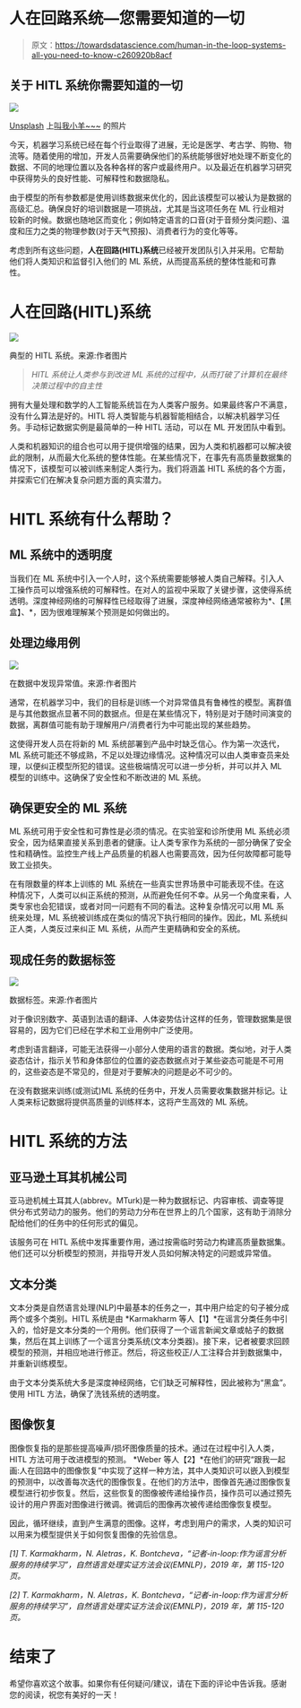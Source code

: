 # 人在回路系统—您需要知道的一切

> 原文：<https://towardsdatascience.com/human-in-the-loop-systems-all-you-need-to-know-c260920b8acf>

## 关于 HITL 系统你需要知道的一切

![](img/ebe8281b0b6fd5513d65b188d8a22e2f.png)

[Unsplash](https://unsplash.com?utm_source=medium&utm_medium=referral) 上[叫我小羊~~~](https://unsplash.com/@eltonchen?utm_source=medium&utm_medium=referral) 的照片

今天，机器学习系统已经在每个行业取得了进展，无论是医学、考古学、购物、物流等。随着使用的增加，开发人员需要确保他们的系统能够很好地处理不断变化的数据、不同的地理位置以及各种各样的客户或最终用户。以及最近在机器学习研究中获得势头的良好性能、可解释性和数据隐私。

由于模型的所有参数都是使用训练数据来优化的，因此该模型可以被认为是数据的高级汇总。确保良好的培训数据是一项挑战，尤其是当这项任务在 ML 行业相对较新的时候。数据也随地区而变化；例如特定语言的口音(对于音频分类问题)、温度和压力之类的物理参数(对于天气预报)、消费者行为的变化等等。

考虑到所有这些问题，**人在回路(HITL)系统**已经被开发团队引入并采用。它帮助他们将人类知识和监督引入他们的 ML 系统，从而提高系统的整体性能和可靠性。

# 人在回路(HITL)系统

![](img/b9e82daf7cf1049a056c6616eaca3a97.png)

典型的 HITL 系统。来源:作者图片

> *HITL 系统让人类参与到改进 ML 系统的过程中，从而打破了计算机在最终决策过程中的自主性*

拥有大量处理和数学的人工智能系统旨在为人类客户服务。如果最终客户不满意，没有什么算法是好的。HITL 将人类智能与机器智能相结合，以解决机器学习任务。手动标记数据实例是最简单的一种 HITL 活动，可以在 ML 开发团队中看到。

人类和机器知识的组合也可以用于提供增强的结果，因为人类和机器都可以解决彼此的限制，从而最大化系统的整体性能。在某些情况下，在事先有高质量数据集的情况下，该模型可以被训练来制定人类行为。我们将涵盖 HITL 系统的各个方面，并探索它们在解决复杂问题方面的真实潜力。

# HITL 系统有什么帮助？

## ML 系统中的透明度

当我们在 ML 系统中引入一个人时，这个系统需要能够被人类自己解释。引入人工操作员可以增强系统的可解释性。在对人的监视中采取了关键步骤，这使得系统透明。深度神经网络的可解释性已经取得了进展，深度神经网络通常被称为*、【黑盒】、*，因为很难理解某个预测是如何做出的。

## 处理边缘用例

![](img/a7c5194b48a28977866022913fa3ebb6.png)

在数据中发现异常值。来源:作者图片

通常，在机器学习中，我们的目标是训练一个对异常值具有鲁棒性的模型。离群值是与其他数据点显著不同的数据点。但是在某些情况下，特别是对于随时间演变的数据，离群值可能有助于理解用户/消费者行为中可能出现的某些趋势。

这使得开发人员在将新的 ML 系统部署到产品中时缺乏信心。作为第一次迭代，ML 系统可能还不够成熟，不足以处理边缘情况。这种情况可以由人类审查员来处理，以便纠正模型所犯的错误。这些极端情况可以进一步分析，并可以并入 ML 模型的训练中。这确保了安全性和不断改进的 ML 系统。

## 确保更安全的 ML 系统

ML 系统可用于安全性和可靠性是必须的情况。在实验室和诊所使用 ML 系统必须安全，因为结果直接关系到患者的健康。让人类专家作为系统的一部分确保了安全性和精确性。监控生产线上产品质量的机器人也需要高效，因为任何故障都可能导致工业损失。

在有限数量的样本上训练的 ML 系统在一些真实世界场景中可能表现不佳。在这种情况下，人类可以纠正系统的预测，从而避免任何不幸。从另一个角度来看，人类专家也会犯错误，或者对同一问题有不同的看法。这种复杂情况可以用 ML 系统来处理，ML 系统被训练成在类似的情况下执行相同的操作。因此，ML 系统纠正人类，人类反过来纠正 ML 系统，从而产生更精确和安全的系统。

## 现成任务的数据标签

![](img/cdca8d64fb18de1829aee76757d14e54.png)

数据标签。来源:作者图片

对于像识别数字、英语到法语的翻译、人体姿势估计这样的任务，管理数据集是很容易的，因为它们已经在学术和工业用例中广泛使用。

考虑到语言翻译，可能无法获得一小部分人使用的语言的数据。类似地，对于人类姿态估计，指示关节和身体部位的位置的姿态数据点对于某些姿态可能是不可用的，这些姿态是不常见的，但是对于要解决的问题是必不可少的。

在没有数据来训练(或测试)ML 系统的任务中，开发人员需要收集数据并标记。让人类来标记数据将提供高质量的训练样本，这将产生高效的 ML 系统。

# HITL 系统的方法

## 亚马逊土耳其机械公司

亚马逊机械土耳其人(abbrev。MTurk)是一种为数据标记、内容审核、调查等提供分布式劳动力的服务。他们的劳动力分布在世界上的几个国家，这有助于消除分配给他们的任务中的任何形式的偏见。

该服务可在 HITL 系统中发挥重要作用，通过按需临时劳动力构建高质量数据集。他们还可以分析模型的预测，并指导开发人员如何解决特定的问题或异常值。

## 文本分类

文本分类是自然语言处理(NLP)中最基本的任务之一，其中用户给定的句子被分成两个或多个类别。HITL 系统是由 *Karmakharm 等人【1】*在谣言分类任务中引入的，恰好是文本分类的一个用例。他们获得了一个谣言新闻文章或帖子的数据集，然后在其上训练了一个谣言分类系统(文本分类器)。接下来，记者被要求回顾模型的预测，并相应地进行修正。然后，将这些校正/人工注释合并到数据集中，并重新训练模型。

由于文本分类系统大多是深度神经网络，它们缺乏可解释性，因此被称为“黑盒”。使用 HITL 方法，确保了洗钱系统的透明度。

## 图像恢复

图像恢复指的是那些提高噪声/损坏图像质量的技术。通过在过程中引入人类，HITL 方法可用于改进模型的预测。 *Weber 等人【2】*在他们的研究“跟我一起画:人在回路中的图像恢复”中实现了这样一种方法，其中人类知识可以嵌入到模型的预测中，以改善每次迭代的图像恢复。在他们的方法中，图像首先通过图像恢复模型进行初步恢复。然后，这些恢复的图像被传递给操作员，操作员可以通过预先设计的用户界面对图像进行微调。微调后的图像再次被传递给图像恢复模型。

因此，循环继续，直到产生满意的图像。这样，考虑到用户的需求，人类的知识可以用来为模型提供关于如何恢复图像的先验信息。

*[1] T. Karmakharm，N. Aletras，K. Bontcheva，“记者-in-loop:作为谣言分析服务的持续学习”，自然语言处理实证方法会议(EMNLP)，2019 年，第 115-120 页。*

*[2] T. Karmakharm，N. Aletras，K. Bontcheva，“记者-in-loop:作为谣言分析服务的持续学习”，自然语言处理实证方法会议(EMNLP)，2019 年，第 115-120 页。*

# 结束了

希望你喜欢这个故事。如果你有任何疑问/建议，请在下面的评论中告诉我。感谢您的阅读，祝您有美好的一天！